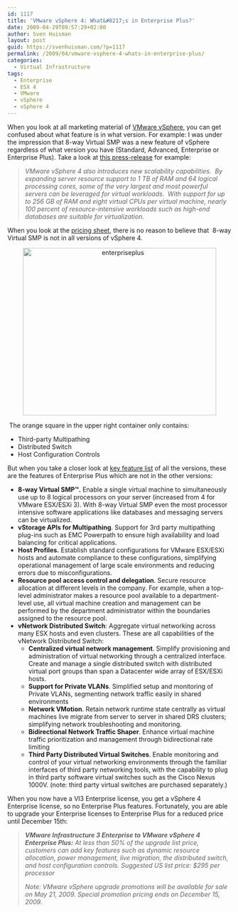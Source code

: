 ```yaml
---
id: 1117
title: 'VMware vSphere 4: What&#8217;s in Enterprise Plus?'
date: 2009-04-29T09:57:29+02:00
author: Sven Huisman
layout: post
guid: https://svenhuisman.com/?p=1117
permalink: /2009/04/vmware-vsphere-4-whats-in-enterprise-plus/
categories:
  - Virtual Infrastructure
tags:
  - Enterprise
  - ESX 4
  - VMware
  - vSphere
  - vSphere 4
---
```

When you look at all marketing material of <a title="VMware vSphere" href="http://www.vmware.com/products/vsphere/index.html" target="_blank">VMware vSphere</a>, you can get confused about what feature is in what version. For example: I was under the impression that 8-way Virtual SMP was a new feature of vSphere regardless of what version you have (Standard, Advanced, Enterprise or Enterprise Plus). Take a look at <a title="vSphere Press-release" href="http://vmware.com/company/news/releases/perfo-vsphere-launch.html" target="_blank">this press-release</a> for example:

> _VMware vSphere 4 also introduces new scalability capabilities.  By expanding server resource support to 1 TB of RAM and 64 logical processing cores, some of the very largest and most powerful servers can be leveraged for virtual workloads.  With support for up to 256 GB of RAM and eight virtual CPUs per virtual machine, nearly 100 percent of resource-intensive workloads such as high-end databases are suitable for virtualization._

When you look at the <a title="vSphere pricing" href="http://www.vmware.com/files/pdf/vsphere_pricing.pdf" target="_blank">pricing sheet</a>, there is no reason to believe that  8-way Virtual SMP is not in all versions of vSphere 4.<!--more-->

<p style="text-align: center;">
  <a href="https://svenhuisman.com/wp-content/uploads/2009/04/enterpriseplus.jpg"><img class="aligncenter size-full wp-image-1118" title="enterpriseplus" src="https://svenhuisman.com/wp-content/uploads/2009/04/enterpriseplus.jpg" alt="enterpriseplus" width="435" height="376" srcset="https://svenhuisman.com/wp-content/uploads/2009/04/enterpriseplus.jpg 725w, https://svenhuisman.com/wp-content/uploads/2009/04/enterpriseplus-350x302.jpg 350w, https://svenhuisman.com/wp-content/uploads/2009/04/enterpriseplus-650x561.jpg 650w" sizes="(max-width: 435px) 100vw, 435px" /></a>
</p>

 The orange square in the upper right container only contains:

  * Third-party Multipathing
  * Distributed Switch
  * Host Configuration Controls

But when you take a closer look at <a title="VMware vSphere key features" href="http://www.vmware.com/files/pdf/key_features_vsphere.pdf" target="_blank">key feature list</a> of all the versions, these are the features of Enterprise Plus which are not in the other versions:

  * **8-way Virtual SMP™.** Enable a single virtual machine to simultaneously use up to 8 logical processors on your server (increased from 4 for VMware ESX/ESXi 3). With 8-way Virtual SMP even the most processor intensive software applications like databases and messaging servers can be virtualized.
  * **vStorage APIs for Multipathing**. Support for 3rd party multipathing plug-ins such as EMC Powerpath to ensure high availability and load balancing for critical applications.
  * **Host Profiles.** Establish standard configurations for VMware ESX/ESXi hosts and automate compliance to these configurations, simplifying operational management of large scale environments and reducing errors due to misconfigurations.
  * **Resource pool access control and delegation**. Secure resource allocation at different levels in the company. For example, when a top-level administrator makes a resource pool available to a department-level use, all virtual machine creation and management can be performed by the department administrator within the boundaries assigned to the resource pool.
  * **vNetwork Distributed Switch**: Aggregate virtual networking across many ESX hosts and even clusters. These are all capabilities of the vNetwork Distributed Switch: 
      * **Centralized virtual network management**. Simplify provisioning and administration of virtual networking through a centralized interface. Create and manage a single distributed switch with distributed virtual port groups than span a Datacenter wide array of ESX/ESXi hosts.
      * **Support for Private VLANs**. Simplified setup and monitoring of Private VLANs, segmenting network traffic easily in shared environments
      * **Network VMotion**. Retain network runtime state centrally as virtual machines live migrate from server to server in shared DRS clusters; simplifying network troubleshooting and monitoring.
      * **Bidirectional Network Traffic Shaper**. Enhance virtual machine traffic prioritization and management through bidirectional rate limiting
      * **Third Party Distributed Virtual Switches**. Enable monitoring and control of your virtual networking environments through the familiar interfaces of third party networking tools, with the capability to plug in third party software virtual switches such as the Cisco Nexus 1000V. (note: third party virtual switches are purchased separately.)

When you now have a VI3 Enterprise license, you get a vSphere 4 Enterprise license, so no Enterprise Plus features. Fortunately, you are able to upgrade your Enterprise licenses to Enterprise Plus for a reduced price until December 15th:

> _**VMware Infrastructure 3 Enterprise to VMware vSphere 4 Enterprise Plus:** At less than 50% of the upgrade list price, customers can add key features such as dynamic resource allocation, power management, live migration, the distributed switch, and host configuration controls. Suggested US list price: $295 per processor_
> 
> _Note: VMware vSphere upgrade promotions will be available for sale on May 21, 2009. Special promotion pricing ends on December 15, 2009._